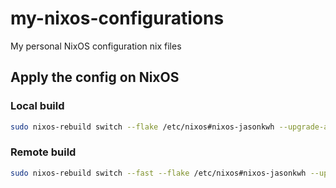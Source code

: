 # my-nixos-configurations

My personal NixOS configuration nix files

## Apply the config on NixOS

### Local build

```bash
sudo nixos-rebuild switch --flake /etc/nixos#nixos-jasonkwh --upgrade-all
```

### Remote build

```bash
sudo nixos-rebuild switch --fast --flake /etc/nixos#nixos-jasonkwh --upgrade-all --build-host jasonkwh@192.168.50.43 --use-remote-sudo
```
